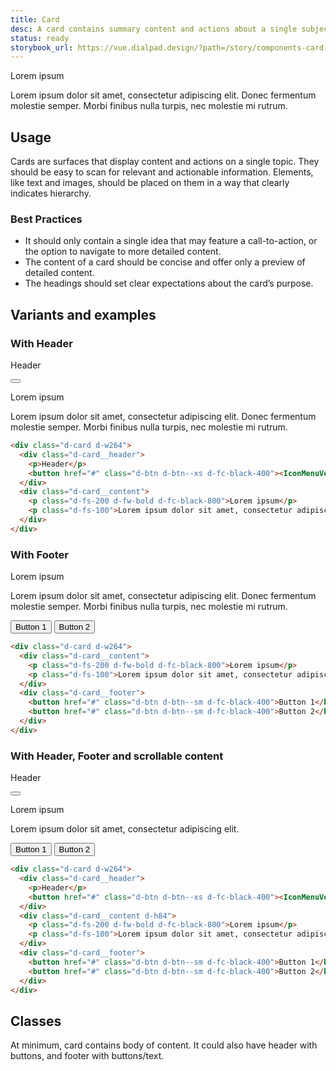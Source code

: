 ```yaml
---
title: Card
desc: A card contains summary content and actions about a single subject. It can be used by itself or within a list, and is generally interactive.
status: ready
storybook_url: https://vue.dialpad.design/?path=/story/components-card--default
---
```

<code-well-header>
  <div class="d-card d-w264">
      <div class="d-card__content">
        <p class="d-fs-200 d-fw-bold d-fc-black-800">Lorem ipsum</p>
        <p class="d-fs-100">Lorem ipsum dolor sit amet, consectetur adipiscing elit. Donec fermentum molestie semper. Morbi finibus nulla turpis, nec molestie mi rutrum.</p>
      </div>
  </div>
</code-well-header>

## Usage

Cards are surfaces that display content and actions on a single topic.
They should be easy to scan for relevant and actionable information. Elements, like text and images, should be placed on them in a way that clearly indicates hierarchy.

<dialtone-usage>
<template #do>

- To display content and actions on a single topic.
</template>
<template #dont>

- Add too many call-to-action elements to the same card. A card should only contain a single primary action.
- Inform users about important changes.
</template>
</dialtone-usage>

### Best Practices

- It should only contain a single idea that may feature a call-to-action, or the option to navigate to more detailed content.
- The content of a card should be concise and offer only a preview of detailed content.
- The headings should set clear expectations about the card’s purpose.

## Variants and examples

### With Header

<code-well-header>
    <div class="d-card d-w264">
      <div class="d-card__header">
        <p>Header</p>
        <button href="#" class="d-btn d-btn--xs d-fc-black-400"><IconMenuVertical /></button>
      </div>
      <div class="d-card__content">
        <p class="d-fs-200 d-fw-bold d-fc-black-800">Lorem ipsum</p>
        <p class="d-fs-100">Lorem ipsum dolor sit amet, consectetur adipiscing elit. Donec fermentum molestie semper. Morbi finibus nulla turpis, nec molestie mi rutrum.</p>
      </div>
    </div>
</code-well-header>

```html
<div class="d-card d-w264">
  <div class="d-card__header">
    <p>Header</p>
    <button href="#" class="d-btn d-btn--xs d-fc-black-400"><IconMenuVertical /></button>
  </div>
  <div class="d-card__content">
    <p class="d-fs-200 d-fw-bold d-fc-black-800">Lorem ipsum</p>
    <p class="d-fs-100">Lorem ipsum dolor sit amet, consectetur adipiscing elit. Donec fermentum molestie semper. Morbi finibus nulla turpis, nec molestie mi rutrum.</p>
  </div>
</div>
```

### With Footer

<code-well-header>
    <div class="d-card d-w264">
      <div class="d-card__content">
        <p class="d-fs-200 d-fw-bold d-fc-black-800">Lorem ipsum</p>
        <p class="d-fs-100">Lorem ipsum dolor sit amet, consectetur adipiscing elit. Donec fermentum molestie semper. Morbi finibus nulla turpis, nec molestie mi rutrum.</p>
      </div>
      <div class="d-card__footer">
        <button href="#" class="d-btn d-btn--sm d-fc-black-400">Button 1</button>
        <button href="#" class="d-btn d-btn--sm d-fc-black-400">Button 2</button>
      </div>
    </div>
</code-well-header>

```html
<div class="d-card d-w264">
  <div class="d-card__content">
    <p class="d-fs-200 d-fw-bold d-fc-black-800">Lorem ipsum</p>
    <p class="d-fs-100">Lorem ipsum dolor sit amet, consectetur adipiscing elit. Donec fermentum molestie semper. Morbi finibus nulla turpis, nec molestie mi rutrum.</p>
  </div>
  <div class="d-card__footer">
    <button href="#" class="d-btn d-btn--sm d-fc-black-400">Button 1</button>
    <button href="#" class="d-btn d-btn--sm d-fc-black-400">Button 2</button>
  </div>
</div>
```

### With Header, Footer and scrollable content

<code-well-header>
    <div class="d-card d-w264">
      <div class="d-card__header">
        <p>Header</p>
        <button href="#" class="d-btn d-btn--xs d-fc-black-400"><IconMenuVertical /></button>
      </div>
      <div class="d-card__content d-h84">
        <p class="d-fs-200 d-fw-bold d-fc-black-800">Lorem ipsum</p>
        <p class="d-fs-100">Lorem ipsum dolor sit amet, consectetur adipiscing elit.</p>
      </div>
      <div class="d-card__footer">
        <button href="#" class="d-btn d-btn--sm d-fc-black-400">Button 1</button>
        <button href="#" class="d-btn d-btn--sm d-fc-black-400">Button 2</button>
      </div>
    </div>
</code-well-header>

```html
<div class="d-card d-w264">
  <div class="d-card__header">
    <p>Header</p>
    <button href="#" class="d-btn d-btn--xs d-fc-black-400"><IconMenuVertical /></button>
  </div>
  <div class="d-card__content d-h84">
    <p class="d-fs-200 d-fw-bold d-fc-black-800">Lorem ipsum</p>
    <p class="d-fs-100">Lorem ipsum dolor sit amet, consectetur adipiscing elit.</p>
  </div>
  <div class="d-card__footer">
    <button href="#" class="d-btn d-btn--sm d-fc-black-400">Button 1</button>
    <button href="#" class="d-btn d-btn--sm d-fc-black-400">Button 2</button>
  </div>
</div>
```

## Classes

At minimum, card contains body of content. It could also have header with buttons, and footer with buttons/text.

<component-class-table component-name="card"></component-class-table>

<script setup>
  import IconMenuVertical from '@svgIcons/IconMenuVertical.vue';
  import DialtoneUsage from '@baseComponents/DialtoneUsage.vue';
</script>

